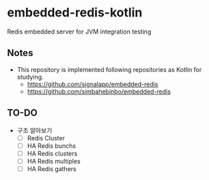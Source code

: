 # embedded-redis-kotlin

Redis embedded server for JVM integration testing

## Notes

- This repository is implemented following repositories as Kotlin for studying.
  - https://github.com/signalapp/embedded-redis
  - https://github.com/simbahebinbo/embedded-redis

## TO-DO

- 구조 알아보기
  - [ ] Redis Cluster
  - [ ] HA Redis bunchs
  - [ ] HA Redis clusters
  - [ ] HA Redis multiples
  - [ ] HA Redis gathers
